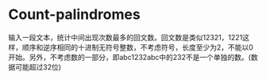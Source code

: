 # Count-palindromes
输入一段文本，统计中间出现次数最多的回文数。回文数是类似12321，1221这样，顺序和逆序相同的十进制无符号整数，不考虑符号，长度至少为2，不能以0开始。另外，不考虑数的一部分，即abc1232abc中的232不是一个单独的数。(数据可能超过32位)
